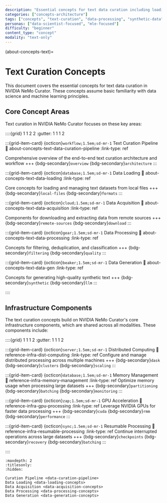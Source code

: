 ```yaml
---
description: "Essential concepts for text data curation including loading, processing, and synthetic data generation"
categories: ["concepts-architecture"]
tags: ["concepts", "text-curation", "data-processing", "synthetic-data", "distributed"]
personas: ["data-scientist-focused", "mle-focused"]
difficulty: "beginner"
content_type: "concept"
modality: "text-only"
---
```


(about-concepts-text)=
# Text Curation Concepts

This document covers the essential concepts for text data curation in NVIDIA NeMo Curator. These concepts assume basic familiarity with data science and machine learning principles.

## Core Concept Areas

Text curation in NVIDIA NeMo Curator focuses on these key areas:

::::{grid} 1 1 2 2
:gutter: 1 1 1 2

:::{grid-item-card} {octicon}`workflow;1.5em;sd-mr-1` Text Curation Pipeline
:link: about-concepts-text-data-curation-pipeline
:link-type: ref

Comprehensive overview of the end-to-end text curation architecture and workflow
+++
{bdg-secondary}`overview` {bdg-secondary}`architecture`
:::

:::{grid-item-card} {octicon}`database;1.5em;sd-mr-1` Data Loading
:link: about-concepts-text-data-loading
:link-type: ref

Core concepts for loading and managing text datasets from local files
+++
{bdg-secondary}`local-files` {bdg-secondary}`formats`
:::

:::{grid-item-card} {octicon}`cloud;1.5em;sd-mr-1` Data Acquisition
:link: about-concepts-text-data-acquisition
:link-type: ref

Components for downloading and extracting data from remote sources
+++
{bdg-secondary}`remote-sources` {bdg-secondary}`download`
:::

:::{grid-item-card} {octicon}`gear;1.5em;sd-mr-1` Data Processing
:link: about-concepts-text-data-processing
:link-type: ref

Concepts for filtering, deduplication, and classification
+++
{bdg-secondary}`filtering` {bdg-secondary}`quality`
:::

:::{grid-item-card} {octicon}`beaker;1.5em;sd-mr-1` Data Generation
:link: about-concepts-text-data-gen
:link-type: ref

Concepts for generating high-quality synthetic text
+++
{bdg-secondary}`synthetic` {bdg-secondary}`llm`
:::

::::

## Infrastructure Components

The text curation concepts build on NVIDIA NeMo Curator's core infrastructure components, which are shared across all modalities. These components include:

::::{grid} 1 1 1 2
:gutter: 1 1 1 2

:::{grid-item-card} {octicon}`server;1.5em;sd-mr-1` Distributed Computing
:link: reference-infra-dist-computing
:link-type: ref
Configure and manage distributed processing across multiple machines
+++
{bdg-secondary}`dask`
{bdg-secondary}`clusters`
{bdg-secondary}`scaling`
:::

:::{grid-item-card} {octicon}`database;1.5em;sd-mr-1` Memory Management
:link: reference-infra-memory-management
:link-type: ref
Optimize memory usage when processing large datasets
+++
{bdg-secondary}`partitioning`
{bdg-secondary}`batching`
{bdg-secondary}`monitoring`
:::

:::{grid-item-card} {octicon}`zap;1.5em;sd-mr-1` GPU Acceleration
:link: reference-infra-gpu-processing
:link-type: ref
Leverage NVIDIA GPUs for faster data processing
+++
{bdg-secondary}`cuda`
{bdg-secondary}`rmm`
{bdg-secondary}`performance`
:::

:::{grid-item-card} {octicon}`sync;1.5em;sd-mr-1` Resumable Processing
:link: reference-infra-resumable-processing
:link-type: ref
Continue interrupted operations across large datasets
+++
{bdg-secondary}`checkpoints`
{bdg-secondary}`recovery`
{bdg-secondary}`batching`
:::

::::

```{toctree}
:maxdepth: 2
:titlesonly:
:hidden:

Curation Pipeline <data-curation-pipeline>
Data Loading <data-loading-concepts>
Data Acquisition <data-acquisition-concepts>
Data Processing <data-processing-concepts>
Data Generation <data-generation-concepts>
```
